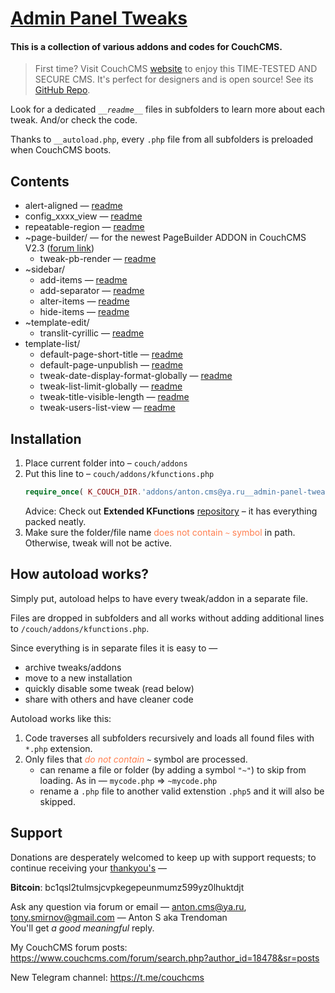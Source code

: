 # [Admin Panel Tweaks](https://github.com/trendoman/Tweakus-Dilectus/tree/main/anton.cms%40ya.ru__admin-panel-tweaks)

#### This is a collection of various addons and codes for CouchCMS.<br>
> First time? Visit CouchCMS [website](https://www.couchcms.com/) to enjoy this TIME-TESTED AND SECURE CMS. It's perfect for designers and is open source! See its [GitHub Repo](https://github.com/CouchCMS/CouchCMS).

Look for a dedicated *`__readme__`* files in subfolders to learn more about each tweak. And/or check the code.

Thanks to `__autoload.php`, every `.php` file from all subfolders is preloaded when CouchCMS boots.

## Contents

- alert-aligned &mdash; [readme](alert-aligned/__readme__alert-aligned.md)
- config_xxxx_view &mdash; [readme](config_xxxx_view/__readme__clean-up-template-configs.md)
- repeatable-region &mdash; [readme](repeatable-region/__readme__repeatable-tweaks.md)
- ~page-builder/ &mdash; for the newest PageBuilder ADDON in CouchCMS V2.3 ([forum link](https://www.couchcms.com/forum/viewtopic.php?f=5&t=13148))
    - tweak-pb-render &mdash; [readme](~page-builder/__readme__tweak-pb-render.md)
- ~sidebar/
    - add-items &mdash; [readme](~sidebar/__readme__add-items.md)
    - add-separator &mdash; [readme](~sidebar/__readme__add-separator.md)
    - alter-items &mdash; [readme](~sidebar/__readme__alter-items.md)
    - hide-items &mdash; [readme](~sidebar/__readme__hide-items.md)
- ~template-edit/
    - translit-cyrillic &mdash; [readme](~template-edit/__readme__translit-cyrillic.md)
- template-list/
    - default-page-short-title &mdash; [readme](template-list/__readme__default-page-short-title.md)
    - default-page-unpublish &mdash; [readme](template-list/__readme__default-page-unpublish.md)
    - tweak-date-display-format-globally &mdash; [readme](template-list/__readme__tweak-date-display-format-globally.md)
    - tweak-list-limit-globally &mdash; [readme](template-list/__readme__tweak-list-limit-globally.md)
    - tweak-title-visible-length &mdash; [readme](template-list/__readme__tweak-title-visible-length.md)
    - tweak-users-list-view &mdash; [readme](template-list/__readme__tweak-users-list-view.md)

## Installation

1. Place current folder into &ndash; `couch/addons`
2. Put this line to &ndash; `couch/addons/kfunctions.php`
    ```php
    require_once( K_COUCH_DIR.'addons/anton.cms@ya.ru__admin-panel-tweaks/__autoload.php' );
    ```
    Advice: Check out **Extended KFunctions** [repository](https://github.com/trendoman/Extended-KFunctions) &ndash; it has everything packed neatly.
3. Make sure the folder/file name <span style="color:coral">does not contain `~` symbol</span> in path. Otherwise, tweak will not be active.

## How autoload works?

Simply put, autoload helps to have every tweak/addon in a separate file.

Files are dropped in subfolders and all works without adding additional lines to `/couch/addons/kfunctions.php`.

Since everything is in separate files it is easy to &mdash;

+ archive tweaks/addons
+ move to a new installation
+ quickly disable some tweak (read below)
+ share with others and have cleaner code

Autoload works like this:

1. Code traverses all subfolders recursively and loads all found files with `*.php` extension.
2. Only files that <span style="color:coral">*do not contain*</span> `~` symbol are processed.
    - can rename a file or folder (by adding a symbol `"~"`)  to skip from loading. As in &mdash; `mycode.php` &rArr; `~mycode.php`
    - rename a `.php` file to another valid extenstion `.php5` and it will also be skipped.

## Support

Donations are desperately welcomed to keep up with support requests; to continue receiving your [thankyou's](https://github.com/trendoman/Dignotas) &mdash;

**Bitcoin**: bc1qsl2tulmsjcvpkegepeunmumz599yz0lhuktdjt

Ask any question via forum or email &mdash; <anton.cms@ya.ru>, <tony.smirnov@gmail.com> &mdash; Anton S aka Trendoman<br>
You'll get *a good meaningful* reply.

My CouchCMS forum posts: https://www.couchcms.com/forum/search.php?author_id=18478&sr=posts

New Telegram channel: https://t.me/couchcms
